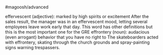 #magoosh/advanced

effervescent (adjective): marked by high spirits or excitement 
After the sales result, the manager was in an effervescent mood, letting several employees leave work 
early that day. 
This word has other definitions but this is the most important one for the GRE 
effrontery (noun): audacious (even arrogant) behavior that you have no right to 
The skateboarders acted with effrontery, skating through the church grounds and spray-painting signs 
warning trespassers. 
